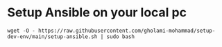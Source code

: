 # Setup Ansible on your local pc
```
wget -O - https://raw.githubusercontent.com/gholami-mohammad/setup-dev-env/main/setup-ansible.sh | sudo bash
```
